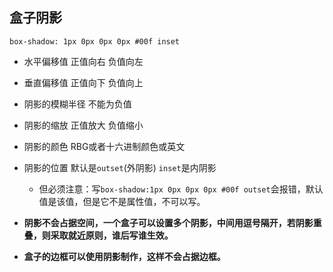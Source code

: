 ## 盒子阴影
`box-shadow: 1px 0px 0px 0px #00f inset`
- 水平偏移值  正值向右  负值向左
- 垂直偏移值  正值向下  负值向上
- 阴影的模糊半径  不能为负值
- 阴影的缩放  正值放大  负值缩小
- 阴影的颜色  RBG或者十六进制颜色或英文
- 阴影的位置  默认是`outset`(外阴影) `inset`是内阴影
	- 但必须注意：写`box-shadow:1px 0px 0px 0px #00f outset`会报错，默认值是该值，但是它不是属性值，不可以写。

- **阴影不会占据空间，一个盒子可以设置多个阴影，中间用逗号隔开，若阴影重叠，则采取就近原则，谁后写谁生效。**
- **盒子的边框可以使用阴影制作，这样不会占据边框。**
